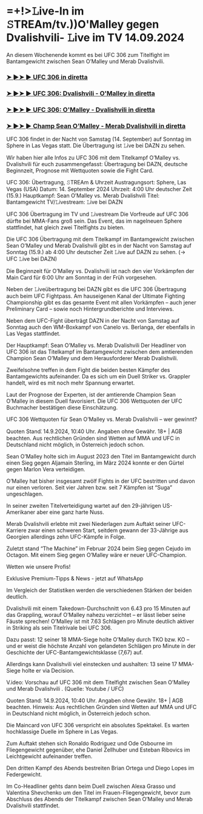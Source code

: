 #  =+!>𝙻ive-In im 𝚂TREAm/tv.))O'Malley gegen Dvalishvili- 𝙻ive im TV 14.09.2024

An diesem Wochenende kommt es bei UFC 306 zum Titelfight im Bantamgewicht zwischen Sean O’Malley und Merab Dvalishvili.

<h3><a href="https://cutt.ly/2eR39DYI">➤ ►➤ ► UFC 306 in diretta</a></h3>

<h3><a href="https://cutt.ly/2eR39DYI">➤ ►➤ ► UFC 306: Dvalishvili - O'Malley in diretta</a></h3>

<h3><a href="https://cutt.ly/2eR39DYI">➤ ►➤ ► UFC 306: O'Malley - Dvalishvili in diretta</a></h3>

<h3><a href="https://cutt.ly/2eR39DYI">➤ ►➤ ► Champ Sean O’Malley - Merab Dvalishvili in diretta</a></h3>

UFC 306 findet in der Nacht von Samstag (14. September) auf Sonntag im Sphere in Las Vegas statt. Die Übertragung ist 𝙻ive bei DAZN zu sehen.

Wir haben hier alle Infos zu UFC 306 mit dem Titelkampf O’Malley vs. Dvalishvili für euch zusammengefasst: Übertragung bei DAZN, deutsche Beginnzeit, Prognose mit Wettquoten sowie die Fight Card.

UFC 306: Übertragung, 𝚂TREAm & Uhrzeit
Austragungsort:	Sphere, Las Vegas (USA)
Datum:	14. September 2024
Uhrzeit:	4:00 Uhr deutscher Zeit (15.9.)
Hauptkampf:	Sean O’Malley vs. Merab Dvalishvili
Titel:	Bantamgewicht
TV/𝙻ivestream:	𝙻ive bei DAZN

UFC 306 Übertragung im TV und 𝙻ivestream
Die Vorfreude auf UFC 306 dürfte bei MMA-Fans groß sein. Das Event, das im nagelneuen Sphere stattfindet, hat gleich zwei Titelfights zu bieten.

Die UFC 306 Übertragung mit dem Titelkampf im Bantamgewicht zwischen Sean O’Malley und Merab Dvalishvili gibt es in der Nacht von Samstag auf Sonntag (15.9.) ab 4:00 Uhr deutscher Zeit 𝙻ive auf DAZN zu sehen. (→ UFC 𝙻ive bei DAZN)

Die Beginnzeit für O’Malley vs. Dvalishvili ist nach den vier Vorkämpfen der Main Card für 6:00 Uhr am Sonntag in der Früh vorgesehen.

Neben der 𝙻iveübertragung bei DAZN gibt es die UFC 306 Übertragung auch beim UFC Fightpass. Am hauseigenen Kanal der Ultimate Fighting Championship gibt es das gesamte Event mit allen Vorkämpfen – auch jener Preliminary Card – sowie noch Hintergrundberichte und Interviews.

Neben dem UFC-Fight überträgt DAZN in der Nacht von Samstag auf Sonntag auch den WM-Boxkampf von Canelo vs. Berlanga, der ebenfalls in Las Vegas stattfindet.

Der Hauptkampf: Sean O’Malley vs. Merab Dvalishvili
Der Headliner von UFC 306 ist das Titelkampf im Bantamgewicht zwischen dem amtierenden Champion Sean O’Malley und dem Herausforderer Merab Dvalishvili.

Zweifelsohne treffen in dem Fight die beiden besten Kämpfer des Bantamgewichts aufeinander. Da es sich um ein Duell Striker vs. Grappler handelt, wird es mit noch mehr Spannung erwartet.

Laut der Prognose der Experten, ist der amtierende Champion Sean O’Malley in diesem Duell favorisiert. Die UFC 306 Wettquoten der UFC Buchmacher bestätigen diese Einschätzung.

UFC 306 Wettquoten für Sean O’Malley vs. Merab Dvalishvili – wer gewinnt?

Quoten Stand⁚ 14.9.2024‚ 10⁚40 Uhr. Angaben ohne Gewähr. 18+ | AGB beachten. Aus rechtlichen Gründen sind Wetten auf MMA und UFC in Deutschland nicht möglich‚ in Österreich jedoch schon.

Sean O’Malley holte sich im August 2023 den Titel im Bantamgewicht durch einen Sieg gegen Aljamain Sterling, im März 2024 konnte er den Gürtel gegen Marlon Vera verteidigen.

O’Malley hat bisher insgesamt zwölf Fights in der UFC bestritten und davon nur einen verloren. Seit vier Jahren bzw. seit 7 Kämpfen ist “Suga” ungeschlagen.

In seiner zweiten Titelverteidigung wartet auf den 29-jährigen US-Amerikaner aber eine ganz harte Nuss.

Merab Dvalishvili erlebte mit zwei Niederlagen zum Auftakt seiner UFC-Karriere zwar einen schweren Start, seitdem gewann der 33-Jährige aus Georgien allerdings zehn UFC-Kämpfe in Folge.

Zuletzt stand “The Machine” im Februar 2024 beim Sieg gegen Cejudo im Octagon. Mit einem Sieg gegen O’Malley wäre er neuer UFC-Champion.

Wetten wie unsere Profis!

Exklusive Premium-Tipps & News - jetzt auf WhatsApp
 
Im Vergleich der Statistiken werden die verschiedenen Stärken der beiden deutlich.

Dvalishvili mit einem Takedown-Durchschnitt von 6.43 pro 15 Minuten auf das Grappling, worauf O’Malley nahezu verzichtet – er lässt lieber seine Fäuste sprechen! O’Malley ist mit 7.63 Schlägen pro Minute deutlich aktiver in Striking als sein Titelrivale bei UFC 306.

Dazu passt: 12 seiner 18 MMA-Siege holte O’Malley durch TKO bzw. KO – und er weist die höchste Anzahl von gelandeten Schlägen pro Minute in der Geschichte der UFC-Bantamgewichtsklasse (7,67) auf.

Allerdings kann Dvalishvili viel einstecken und aushalten: 13 seine 17 MMA-Siege holte er via Decision.

V.ideo: Vorschau auf UFC 306 mit dem Titelfight zwischen Sean O’Malley und Merab Dvalishvili . (Quelle: Youtube / UFC)

Quoten Stand: 14.9.2024, 10:40 Uhr. Angaben ohne Gewähr. 18+ | AGB beachten. Hinweis: Aus rechtlichen Gründen sind Wetten auf MMA und UFC in Deutschland nicht möglich, in Österreich jedoch schon.


Die Maincard von UFC 306 verspricht ein absolutes Spektakel. Es warten hochklassige Duelle im Sphere in Las Vegas.

Zum Auftakt stehen sich Ronaldo Rodriguez und Ode Osbourne im Fliegengewicht gegenüber, ehe Daniel Zellhuber und Esteban Ribovics im Leichtgewicht aufeinander treffen.

Den dritten Kampf des Abends bestreiten Brian Ortega und Diego Lopes im Federgewicht.

Im Co-Headliner gehts dann beim Duell zwischen Alexa Grasso und Valentina Shevchenko um den Titel im Frauen-Fliegengewicht, bevor zum Abschluss des Abends der Titelkampf zwischen Sean O’Malley und Merab Dvalishvili stattfindet.
